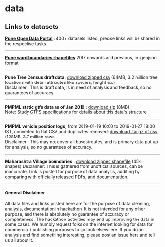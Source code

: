 # data
## Links to datasets

**[Pune Open Data Portal](http://opendata.punecorporation.org)** : 400+ datasets listed, precise links will be shared in the respective tasks.

----

**[Pune ward boundaries shapefiles](https://github.com/datameet-pune/datameet-pune.github.io/tree/master/maps)** 2017 onwards and previous, in .geojson format

----

**Pune Tree Census draft data**: [download zipped csv](http://nikhilvj.co.in/files/trees/trees_all_clean1.csv.zip) (64MB, 3.2 million tree locations with detail attributes like species, height etc)  
Disclaimer : This is draft data, is in need of analysis and feedback, so no guarantees of accuracy.

----

**PMPML static gtfs data as of Jan 2019** : [download zip](http://nikhilvj.co.in/files/pmpml/pmpml-gtfs.zip) (8MB)  
Note: Study [GTFS specifications](https://developers.google.com/transit/) for details about this data's structure

----

**PMPML vehicle position logs**, from 2019-01-19 16:00 to 2019-01-27 18:00 IST, converted to flat CSV and duplicates removed:
 [download .tar.gz of csv](http://nikhilvj.co.in/files/pmpml/pmpml_gpslogs_19.1.19_4pm_to_27.1.19_6pm.tar.gz) (128MB, 3.7 million rows)  
Disclaimer : This may not cover all buses/routes, and is primary data put up for analysis, so no guarantees of accuracy.

----
  
**Maharashtra Village boundaries** : [download zipped shapefile](https://drive.google.com/open?id=0B3gxOiUzXTR-RVdZNXh4X1huUG8) (45k+ shapes) 
Disclaimer: This is gathered from unofficial sources, can be inaccurate. Link is posted for purpose of data analysis, auditing by comparing with officially released PDFs, and documentation.

----


#### General Disclaimer
All data files and links posted here are for the purpose of data cleaning, analysis, documentation in hackathon. It is not intended for any other purpose, and there is absolutely no guarantee of accuracy or completeness. The hackathon activities may end up improving the data in some cases. We humbly request folks on the internet looking for data for commercial / publishing purposes to go look elsewhere. If you do an analysis and find something interesting, please post an issue here and tell us all about it.
